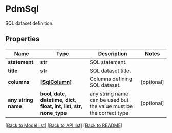 # PdmSql

SQL dataset definition.

## Properties
Name | Type | Description | Notes
------------ | ------------- | ------------- | -------------
**statement** | **str** | SQL statement. | 
**title** | **str** | SQL dataset title. | 
**columns** | [**[SqlColumn]**](SqlColumn.md) | Columns defining SQL dataset. | [optional] 
**any string name** | **bool, date, datetime, dict, float, int, list, str, none_type** | any string name can be used but the value must be the correct type | [optional]

[[Back to Model list]](../README.md#documentation-for-models) [[Back to API list]](../README.md#documentation-for-api-endpoints) [[Back to README]](../README.md)


